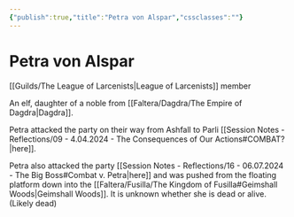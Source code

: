 ```yaml
---
{"publish":true,"title":"Petra von Alspar","cssclasses":""}
---
```




# Petra von Alspar

[[Guilds/The League of Larcenists\|League of Larcenists]] member

An elf, daughter of a noble from [[Faltera/Dagdra/The Empire of Dagdra\|Dagdra]].

Petra attacked the party on their way from Ashfall to Parli [[Session Notes - Reflections/09 - 4.04.2024 - The Consequences of Our Actions#COMBAT?\|here]].

Petra also attacked the party [[Session Notes - Reflections/16 - 06.07.2024 - The Big Boss#Combat v. Petra\|here]] and was pushed from the floating platform down into the [[Faltera/Fusilla/The Kingdom of Fusilla#Geimshall Woods\|Geimshall Woods]]. It is unknown whether she is dead or alive. (Likely dead)
